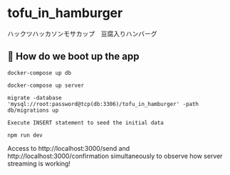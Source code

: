 # tofu_in_hamburger
ハックツハッカソンモサカップ　豆腐入りハンバーグ

## 🚀 How do we boot up the app

```
docker-compose up db
```

```
docker-compose up server
```

```
migrate -database 'mysql://root:password@tcp(db:3306)/tofu_in_hamburger' -path db/migrations up
```

```
Execute INSERT statement to seed the initial data
```

```
npm run dev
```

Access to http://localhost:3000/send and http://localhost:3000/confirmation simultaneously to observe how server streaming is working!
